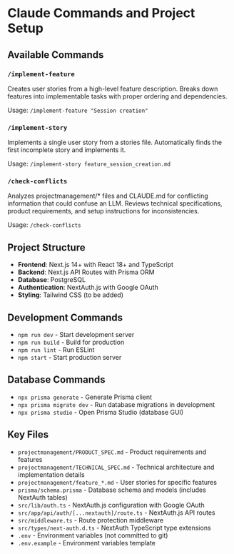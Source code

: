 # Claude Commands and Project Setup

## Available Commands

### `/implement-feature`
Creates user stories from a high-level feature description. Breaks down features into implementable tasks with proper ordering and dependencies.

Usage: `/implement-feature "Session creation"`

### `/implement-story`
Implements a single user story from a stories file. Automatically finds the first incomplete story and implements it.

Usage: `/implement-story feature_session_creation.md`

### `/check-conflicts`
Analyzes projectmanagement/* files and CLAUDE.md for conflicting information that could confuse an LLM. Reviews technical specifications, product requirements, and setup instructions for inconsistencies.

Usage: `/check-conflicts`

## Project Structure

- **Frontend**: Next.js 14+ with React 18+ and TypeScript
- **Backend**: Next.js API Routes with Prisma ORM
- **Database**: PostgreSQL
- **Authentication**: NextAuth.js with Google OAuth
- **Styling**: Tailwind CSS (to be added)

## Development Commands

- `npm run dev` - Start development server
- `npm run build` - Build for production
- `npm run lint` - Run ESLint
- `npm start` - Start production server

## Database Commands

- `npx prisma generate` - Generate Prisma client
- `npx prisma migrate dev` - Run database migrations in development
- `npx prisma studio` - Open Prisma Studio (database GUI)

## Key Files

- `projectmanagement/PRODUCT_SPEC.md` - Product requirements and features
- `projectmanagement/TECHNICAL_SPEC.md` - Technical architecture and implementation details
- `projectmanagement/feature_*.md` - User stories for specific features
- `prisma/schema.prisma` - Database schema and models (includes NextAuth tables)
- `src/lib/auth.ts` - NextAuth.js configuration with Google OAuth
- `src/app/api/auth/[...nextauth]/route.ts` - NextAuth.js API routes
- `src/middleware.ts` - Route protection middleware
- `src/types/next-auth.d.ts` - NextAuth TypeScript type extensions
- `.env` - Environment variables (not committed to git)
- `.env.example` - Environment variables template
